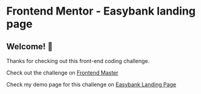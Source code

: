 # Frontend Mentor - Easybank landing page

## Welcome! 👋

Thanks for checking out this front-end coding challenge.

Check out the challenge on [Frontend Master](https://www.frontendmentor.io/challenges/easybank-landing-page-WaUhkoDN)

Check my demo page for this challenge on [Easybank Landing Page](https://rafaeljon.github.io/easybank-landing-page/index.html)
